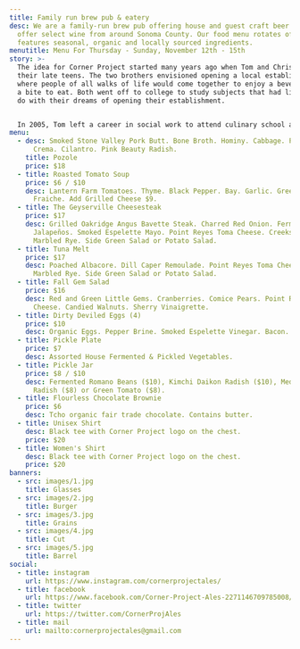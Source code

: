```yaml
---
title: Family run brew pub & eatery
desc: We are a family-run brew pub offering house and guest craft beer. We also
  offer select wine from around Sonoma County. Our food menu rotates often, and
  features seasonal, organic and locally sourced ingredients.
menutitle: Menu For Thursday - Sunday, November 12th - 15th
story: >-
  The idea for Corner Project started many years ago when Tom and Chris were in
  their late teens. The two brothers envisioned opening a local establishment
  where people of all walks of life would come together to enjoy a beverage and
  a bite to eat. Both went off to college to study subjects that had little to
  do with their dreams of opening their establishment.


  In 2005, Tom left a career in social work to attend culinary school and a few years later, Chris began brewing beer on his stove-top. In early 2017 the two of them revisited their dream in a more serious mindset and brought the concept of Corner Project to fruition.
menu:
  - desc: Smoked Stone Valley Pork Butt. Bone Broth. Hominy. Cabbage. Pepper-Lime
      Crema. Cilantro. Pink Beauty Radish.
    title: Pozole
    price: $18
  - title: Roasted Tomato Soup
    price: $6 / $10
    desc: Lantern Farm Tomatoes. Thyme. Black Pepper. Bay. Garlic. Greens. Creme
      Fraiche. Add Grilled Cheese $9.
  - title: The Geyserville Cheesesteak
    price: $17
    desc: Grilled Oakridge Angus Bavette Steak. Charred Red Onion. Fermented
      Jalapeños. Smoked Espelette Mayo. Point Reyes Toma Cheese. Creekside
      Marbled Rye. Side Green Salad or Potato Salad.
  - title: Tuna Melt
    price: $17
    desc: Poached Albacore. Dill Caper Remoulade. Point Reyes Toma Cheese. Creekside
      Marbled Rye. Side Green Salad or Potato Salad.
  - title: Fall Gem Salad
    price: $16
    desc: Red and Green Little Gems. Cranberries. Comice Pears. Point Reyes Blue
      Cheese. Candied Walnuts. Sherry Vinaigrette.
  - title: Dirty Deviled Eggs (4)
    price: $10
    desc: Organic Eggs. Pepper Brine. Smoked Espelette Vinegar. Bacon.
  - title: Pickle Plate
    price: $7
    desc: Assorted House Fermented & Pickled Vegetables.
  - title: Pickle Jar
    price: $8 / $10
    desc: Fermented Romano Beans ($10), Kimchi Daikon Radish ($10), Mediterranean
      Radish ($8) or Green Tomato ($8).
  - title: Flourless Chocolate Brownie
    price: $6
    desc: Tcho organic fair trade chocolate. Contains butter.
  - title: Unisex Shirt
    desc: Black tee with Corner Project logo on the chest.
    price: $20
  - title: Women's Shirt
    desc: Black tee with Corner Project logo on the chest.
    price: $20
banners:
  - src: images/1.jpg
    title: Glasses
  - src: images/2.jpg
    title: Burger
  - src: images/3.jpg
    title: Grains
  - src: images/4.jpg
    title: Cut
  - src: images/5.jpg
    title: Barrel
social:
  - title: instagram
    url: https://www.instagram.com/cornerprojectales/
  - title: facebook
    url: https://www.facebook.com/Corner-Project-Ales-2271146709785008/
  - title: twitter
    url: https://twitter.com/CornerProjAles
  - title: mail
    url: mailto:cornerprojectales@gmail.com
---
```

